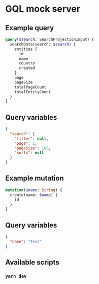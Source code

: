 # GQL mock server

## Example query

```graphql
query($search: SearchProjectionInput) {
  searchData(search: $search) {
    entities {
      id
      name
      country
      created
    }
    page
    pageSize
    totalPageCount
    totalEntityCount
  }
}
```

## Query variables

```json
{
  "search": {
    "filter": null,
    "page": 1,
    "pageSize": 100,
    "sorts": null
  }
}
```

## Example mutation

```graphql
mutation($name: String) {
  create(name: $name) {
    id
  }
}
```

## Query variables

```json
{
  "name": "Test"
}
```

## Available scripts

### `yarn dev`
